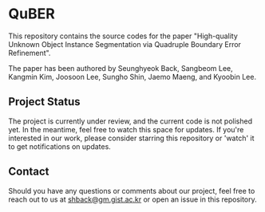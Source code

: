 # QuBER

This repository contains the source codes for the paper "High-quality Unknown Object Instance Segmentation via Quadruple Boundary Error Refinement". 

The paper has been authored by Seunghyeok Back, Sangbeom Lee, Kangmin Kim, Joosoon Lee, Sungho Shin, Jaemo Maeng, and Kyoobin Lee.

## Project Status

The project is currently under review, and the current code is not polished yet. In the meantime, feel free to watch this space for updates. If you're interested in our work, please consider starring this repository or 'watch' it to get notifications on updates.

## Contact

Should you have any questions or comments about our project, feel free to reach out to us at <shback@gm.gist.ac.kr> or open an issue in this repository.

